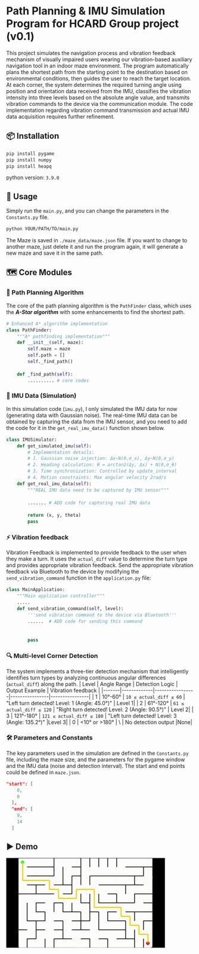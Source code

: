 # Path Planning & IMU Simulation Program for HCARD Group project (v0.1)
This project simulates the navigation process and vibration feedback mechanism of visually impaired users wearing our vibration-based auxiliary navigation tool in an indoor maze environment. The program automatically plans the shortest path from the starting point to the destination based on environmental conditions, then guides the user to reach the target location. At each corner, the system determines the required turning angle using position and orientation data received from the IMU, classifies the vibration intensity into three levels based on the absolute angle value, and transmits vibration commands to the device via the communication module. The code implementation regarding vibration command transmission and actual IMU data acquisition requires further refinement.

## 📦 Installation
```bash
pip install pygame
pip install numpy
pip install heapq
```
python version: `3.9.0`

## 🚀 Usage
Simply run the `main.py`, and you can change the parameters in the `Constants.py` file.
```bash
python YOUR/PATH/TO/main.py
```
The Maze is saved in `./maze_data/maze.json` file. If you want to change to another maze, just delete it and run the program again, it will generate a new maze and save it in the same path.

## 🗺️ Core Modules

### 🧭 Path Planning Algorithm
The core of the path planning algorithm is the `PathFinder` class, which uses the ***A-Star algorithm*** with some enhancements to find the shortest path.
```python
# Enhanced A* algorithm implementation
class PathFinder:
    """A* pathfinding implementation"""
    def __init__(self, maze):
        self.maze = maze
        self.path = []
        self._find_path()
        
    def _find_path(self):
        .......... # core codes
```

### 📡 IMU Data (Simulation)
In this simulation code (`imu.py`), I only simulated the IMU data for now (generating data with Gaussian noise). The real-time IMU data can be obtained by capturing the data from the IMU sensor, and you need to add the code for it in the `get_real_imu_data()` function shown below.
```python
class IMUSimulator:
    def get_simulated_imu(self):
        # Implementation details:
        # 1. Gaussian noise injection: Δx~N(0,σ_x), Δy~N(0,σ_y)
        # 2. Heading calculation: θ = arctan2(Δy, Δx) + N(0,σ_θ)
        # 3. Time synchronization: Controlled by update_interval
        # 4. Motion constraints: Max angular velocity 2rad/s
    def get_real_imu_data(self):
        """REAL IMU data need to be captured by IMU sensor"""
        
        ....... # ADD code for capturing real IMU data
        
        return (x, y, theta)
        pass
```

### ⚡ Vibration feedback
Vibration Feedback is implemented to provide feedback to the user when they make a turn. It uses the `actual_diff` value to determine the turn type and provides appropriate vibration feedback. Send the appropriate vibration feedback via Bluetooth to the device by modifying the `send_vibration_command` function in the `application.py` file:
```python
class MainApplication:
    """Main application controller"""
    .....
    def send_vibration_command(self, level):
        '''send vibration command to the device via Bluetooth'''
        ......  # ADD code for sending this command


        pass
```

### 🔍 Multi-level Corner Detection
The system implements a three-tier detection mechanism that intelligently identifies turn types by analyzing continuous angular differences (`actual_diff`) along the path.
| Level | Angle Range | Detection Logic | Output Example | Vibration feedback |
|-------|-------------|-----------------|----------------|----------------|
| 1     | 10°-60°     | `10 ≤ actual_diff ≤ 60` | "Left turn detected! Level: 1 (Angle: 45.0°)" | Level 1|
| 2     | 61°-120°    | `61 ≤ actual_diff ≤ 120` | "Right turn detected! Level: 2 (Angle: 90.5°)" | Level 2|
| 3     | 121°-180°   | `121 ≤ actual_diff ≤ 180` | "Left turn detected! Level: 3 (Angle: 135.2°)" |Level 3|
| 0     | <10° or >180° | \\ | No detection output |None|

### 🛠️ Parameters and Constants
The key parameters used in the simulation are defined in the `Constants.py` file, including the maze size, and the parameters for the pygame window and the IMU data (noise and detection interval). The start and end points could be defined in `maze.json`.
```json
"start": [
    0,
    0
  ],
  "end": [
    9,
    14
  ]
```

## ▶️ Demo
![DEMO](recordings/DemoRecording.gif)
